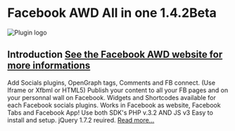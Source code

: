 Facebook AWD All in one 1.4.2Beta
==============

![Plugin logo][logo]

Introduction [See the Facebook AWD website for more informations](http://facebook-awd.ahwebdev.fr "Facebook AWD all in one")
--------------
Add Socials plugins, OpenGraph tags, Comments and FB connect. (Use Iframe or Xfbml or HTML5)
Publish your content to all your FB pages and on your personnal wall on Facebook.
Widgets and Shortcodes available for each Facebook socials plugins.
Works in Facebook as website, Facebook Tabs and Facebook App!
Use both SDK's PHP v.3.2 AND JS v3
Easy to install and setup.
jQuery 1.7.2 reuired.
[Read more...](http://facebook-awd.ahwebdev.fr/features/ "Features of Facebook AWD")


[logo]: http://www.ahwebdev.fr/wp-content/uploads/2011/06/facebook_awd_all_in_one_556x180.png "Facebook AWD Logo"